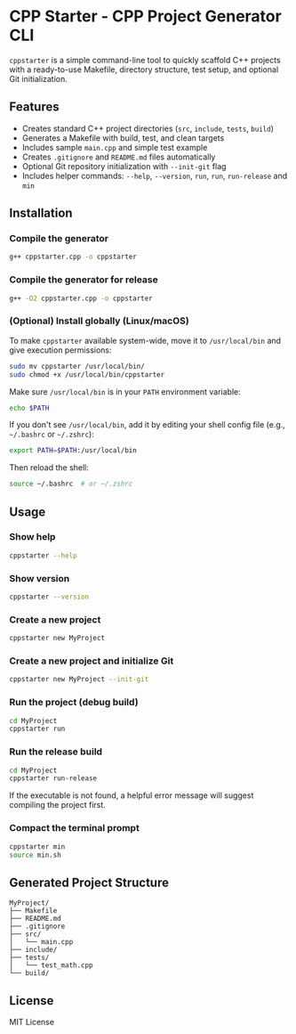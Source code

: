 # CPP Starter - CPP Project Generator CLI

`cppstarter` is a simple command-line tool to quickly scaffold C++ projects with a ready-to-use Makefile, directory structure, test setup, and optional Git initialization.

## Features

- Creates standard C++ project directories (`src`, `include`, `tests`, `build`)
- Generates a Makefile with build, test, and clean targets
- Includes sample `main.cpp` and simple test example
- Creates `.gitignore` and `README.md` files automatically
- Optional Git repository initialization with `--init-git` flag
- Includes helper commands: `--help`, `--version`, `run`, `run`, `run-release` and `min`

## Installation

### Compile the generator

```bash
g++ cppstarter.cpp -o cppstarter
```

### Compile the generator for release

```bash
g++ -O2 cppstarter.cpp -o cppstarter
```

### (Optional) Install globally (Linux/macOS)

To make `cppstarter` available system-wide, move it to `/usr/local/bin` and give execution permissions:

```bash
sudo mv cppstarter /usr/local/bin/
sudo chmod +x /usr/local/bin/cppstarter
```

Make sure `/usr/local/bin` is in your `PATH` environment variable:

```bash
echo $PATH
```

If you don't see `/usr/local/bin`, add it by editing your shell config file (e.g., `~/.bashrc` or `~/.zshrc`):

```bash
export PATH=$PATH:/usr/local/bin
```

Then reload the shell:

```bash
source ~/.bashrc  # or ~/.zshrc
```

## Usage

### Show help

```bash
cppstarter --help
```

### Show version

```bash
cppstarter --version
```

### Create a new project

```bash
cppstarter new MyProject
```

### Create a new project and initialize Git

```bash
cppstarter new MyProject --init-git
```

### Run the project (debug build)

```bash
cd MyProject
cppstarter run
```

### Run the release build

```bash
cd MyProject
cppstarter run-release
```
If the executable is not found, a helpful error message will suggest compiling the project first.

### Compact the terminal prompt

```bash
cppstarter min
source min.sh
```

## Generated Project Structure

```
MyProject/
├── Makefile
├── README.md
├── .gitignore
├── src/
│   └── main.cpp
├── include/
├── tests/
│   └── test_math.cpp
└── build/
```

## License

MIT License
